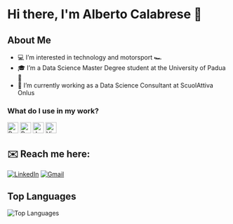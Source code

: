 # Hi there, I'm Alberto Calabrese 👋

## About Me
</div>

- 💻 I’m interested in technology and motorsport 🏎️
- 🎓 I’m a Data Science Master Degree student at the University of Padua 🏫
- 🔭 I’m currently working as a Data Science Consultant at ScuolAttiva Onlus


### What do I use in my work?
</div>

<p>
  <img alt="R" src="https://img.shields.io/badge/R-276DC3?logo=r&logoColor=white&style=plastic" height="25"/>
  <img alt="Python" src="https://img.shields.io/badge/Python-3776AB?logo=python&logoColor=white&style=plastic" height="25"/>
  <img alt="Jupyter" src="https://img.shields.io/badge/Jupyter-F37626?logo=Jupyter&logoColor=white&style=plastic" height="25"/>
  <img alt="Visual Studio Code" src="https://img.shields.io/badge/Visual Studio Code-007ACC?logo=VisualStudioCode&logoColor=white&style=plastic" height="25"/>
</p>



##  ✉️ Reach me here:
</div>

[![LinkedIn](https://img.shields.io/badge/LinkedIn-0077B5?style=for-the-badge&logo=linkedin&logoColor=white)](https://www.linkedin.com/in/alberto-calabrese1999/)
[![Gmail](https://img.shields.io/badge/Gmail-D14836?style=for-the-badge&logo=gmail&logoColor=white)](mailto:albertocalabrese99@gmail.com)



## Top Languages
</div>

![Top Languages](https://github-readme-stats.vercel.app/api/top-langs/?username=Albi1999&layout=compact&theme=radical)
